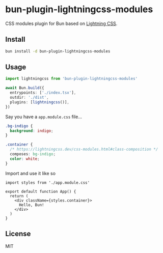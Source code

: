 # bun-plugin-lightningcss-modules

CSS modules plugin for Bun based on [Lightning CSS](https://lightningcss.dev/).

## Install

```bash
bun install -d bun-plugin-lightningcss-modules
```

## Usage

```ts
import lightningcss from 'bun-plugin-lightningcss-modules'

await Bun.build({
  entrypoints: ['./index.tsx'],
  outdir: './dist',
  plugins: [lightningcss()],
})
```

Say you have a `app.module.css` file...

```css
.bg-indigo {
  background: indigo;
}

.container {
  /* https://lightningcss.dev/css-modules.html#class-composition */
  composes: bg-indigo;
  color: white;
}
```

Import and use it like so

```tsx
import styles from './app.module.css'

export default function App() {
  return (
    <div className={styles.container}>
      Hello, Bun!
    </div>
  )
}
```

## License

MIT
